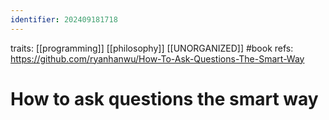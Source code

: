 ```yaml
---
identifier: 202409181718
---
```

traits: [[programming]] [[philosophy]] [[UNORGANIZED]] #book
refs: https://github.com/ryanhanwu/How-To-Ask-Questions-The-Smart-Way
# How to ask questions the smart way